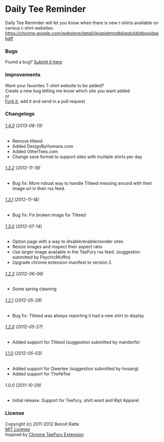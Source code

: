 # Daily Tee Reminder
Daily Tee Reminder will let you know when there is new t-shirts available on various t-shirt websites.  
https://chrome.google.com/webstore/detail/jejgpidmmdbklgglckbldbpojdpekgff

### Bugs
Found a bug? [Submit it here](https://github.com/dotneB/DailyTeeReminder/issues/new)

### Improvements
Want your favorites T-shirt website to be added?  
Create a new bug letting me know which site you want added  
or  
[Fork it](https://github.com/dotneB/DailyTeeReminder/), add it and send in a pull request

### Changelogs
###### [1.4.0](https://github.com/dotneB/DailyTeeReminder/compare/v1.3.2...v1.4.0 "Compare 1.3.2 and 1.4.0") (2013-08-13)
* Remove tilteed
* Added DesignByHumans.com
* Added OtherTees.com
* Change save format to support sites with multiple shirts per day

###### [1.3.2](https://github.com/dotneB/DailyTeeReminder/compare/v1.3.1...v1.3.2 "Compare 1.3.1 and 1.3.2") (2012-11-19)
* Bug fix: More robust way to handle Tilteed messing around with their image url in their rss feed.

###### [1.3.1](https://github.com/dotneB/DailyTeeReminder/compare/v1.3.0...v1.3.1 "Compare 1.3.0 and 1.3.1") (2012-11-18)
* Bug fix: Fix broken image for Tilteed

###### [1.3.0](https://github.com/dotneB/DailyTeeReminder/compare/v1.2.2...v1.3.0 "Compare 1.2.2 and 1.3.0") (2012-07-14)
* Option page with a way to disable/enable/reorder sites
* Resize images and respect their aspect ratio
* Use larger image available in the TeeFury rss feed. (suggestion submitted by PsychicMuffin)
* Upgrade chrome extension manifest to version 2.

###### [1.2.2](https://github.com/dotneB/DailyTeeReminder/compare/v1.2.1...v1.2.2 "Compare 1.2.1 and 1.2.2") (2012-06-06)
* Some spring cleaning

###### [1.2.1](https://github.com/dotneB/DailyTeeReminder/compare/v1.2.0...v1.2.1 "Compare 1.2.0 and 1.2.1") (2012-05-29)
* Bug fix: Tilteed was always reporting it had a new shirt to display

###### [1.2.0](https://github.com/dotneB/DailyTeeReminder/compare/v1.1.0...v1.2.0 "Compare 1.1.0 and 1.2.0") (2012-05-27)
* Added support for Tilteed (suggestion submitted by mandorfe)

###### [1.1.0](https://github.com/dotneB/DailyTeeReminder/compare/v1.0.0...v1.1.0 "Compare 1.0.0 and 1.1.0") (2012-05-03)
* Added support for Qwertee (suggestion submitted by hosang)
* Added support for TheYeTee

###### 1.0.0 (2011-10-29)
* Initial release. Support for Teefury, shirt.woot and Ript Apparel

### License 
Copyright (c) 2011-2012 Benoit Ratte  
[MIT License](http://www.opensource.org/licenses/mit-license.php)  
Inspired by [Chrome TeeFury Extension](http://code.google.com/p/chrome-teefury-extension/)